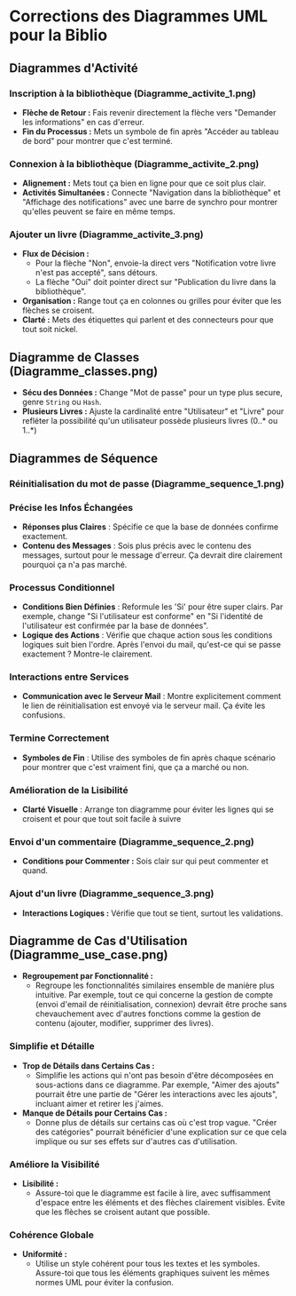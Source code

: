# Corrections des Diagrammes UML pour la Biblio

## Diagrammes d'Activité

### Inscription à la bibliothèque (Diagramme_activite_1.png)
- **Flèche de Retour :** Fais revenir directement la flèche vers "Demander les informations" en cas d'erreur.
- **Fin du Processus :** Mets un symbole de fin après "Accéder au tableau de bord" pour montrer que c'est terminé.

### Connexion à la bibliothèque (Diagramme_activite_2.png)
- **Alignement :** Mets tout ça bien en ligne pour que ce soit plus clair.
- **Activités Simultanées :** Connecte "Navigation dans la bibliothèque" et "Affichage des notifications" avec une barre de synchro pour montrer qu'elles peuvent se faire en même temps.

### Ajouter un livre (Diagramme_activite_3.png)
- **Flux de Décision :** 
  - Pour la flèche "Non", envoie-la direct vers "Notification votre livre n'est pas accepté", sans détours.
  - La flèche "Oui" doit pointer direct sur "Publication du livre dans la bibliothèque".
- **Organisation :** Range tout ça en colonnes ou grilles pour éviter que les flèches se croisent.
- **Clarté :** Mets des étiquettes qui parlent et des connecteurs pour que tout soit nickel.

## Diagramme de Classes (Diagramme_classes.png)
- **Sécu des Données :** Change "Mot de passe" pour un type plus secure, genre `String` ou `Hash`.
- **Plusieurs Livres :** Ajuste la cardinalité entre "Utilisateur" et "Livre" pour refléter la possibilité qu'un utilisateur possède plusieurs livres (0..* ou 1..*)

## Diagrammes de Séquence

### Réinitialisation du mot de passe (Diagramme_sequence_1.png)
### Précise les Infos Échangées
- **Réponses plus Claires** : Spécifie ce que la base de données confirme exactement. 
- **Contenu des Messages** : Sois plus précis avec le contenu des messages, surtout pour le message d'erreur. Ça devrait dire clairement pourquoi ça n'a pas marché.

### Processus Conditionnel
- **Conditions Bien Définies** : Reformule les 'Si' pour être super clairs. Par exemple, change "Si l'utilisateur est conforme" en "Si l'identité de l'utilisateur est confirmée par la base de données".
- **Logique des Actions** : Vérifie que chaque action sous les conditions logiques suit bien l'ordre. Après l'envoi du mail, qu'est-ce qui se passe exactement ? Montre-le clairement.

### Interactions entre Services
- **Communication avec le Serveur Mail** : Montre explicitement comment le lien de réinitialisation est envoyé via le serveur mail. Ça évite les confusions.

### Termine Correctement
- **Symboles de Fin** : Utilise des symboles de fin après chaque scénario pour montrer que c'est vraiment fini, que ça a marché ou non.

### Amélioration de la Lisibilité
- **Clarté Visuelle** : Arrange ton diagramme pour éviter les lignes qui se croisent et pour que tout soit facile à suivre

### Envoi d'un commentaire (Diagramme_sequence_2.png)
- **Conditions pour Commenter :** Sois clair sur qui peut commenter et quand.

### Ajout d'un livre (Diagramme_sequence_3.png)
- **Interactions Logiques :** Vérifie que tout se tient, surtout les validations.

## Diagramme de Cas d'Utilisation (Diagramme_use_case.png)
- **Regroupement par Fonctionnalité :**
  - Regroupe les fonctionnalités similaires ensemble de manière plus intuitive. Par exemple, tout ce qui concerne la gestion de compte (envoi d'email de réinitialisation, connexion) devrait être proche sans chevauchement avec d'autres fonctions comme la gestion de contenu (ajouter, modifier, supprimer des livres).

### Simplifie et Détaille
- **Trop de Détails dans Certains Cas :**
  - Simplifie les actions qui n'ont pas besoin d'être décomposées en sous-actions dans ce diagramme. Par exemple, "Aimer des ajouts" pourrait être une partie de "Gérer les interactions avec les ajouts", incluant aimer et retirer les j'aimes.
- **Manque de Détails pour Certains Cas :**
  - Donne plus de détails sur certains cas où c'est trop vague. "Créer des catégories" pourrait bénéficier d'une explication sur ce que cela implique ou sur ses effets sur d'autres cas d'utilisation.

### Améliore la Visibilité
- **Lisibilité :**
  - Assure-toi que le diagramme est facile à lire, avec suffisamment d'espace entre les éléments et des flèches clairement visibles. Évite que les flèches se croisent autant que possible.

### Cohérence Globale
- **Uniformité :**
  - Utilise un style cohérent pour tous les textes et les symboles. Assure-toi que tous les éléments graphiques suivent les mêmes normes UML pour éviter la confusion.
